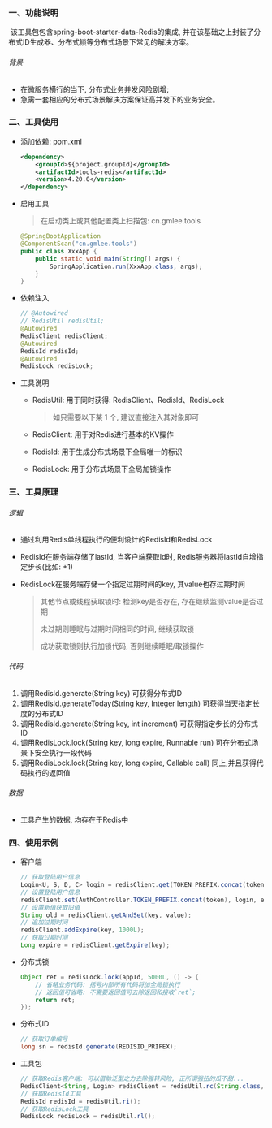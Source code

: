 ### 一、功能说明

​		该工具包包含spring-boot-starter-data-Redis的集成, 并在该基础之上封装了分布式ID生成器、分布式锁等分布式场景下常见的解决方案。

###### 背景

- 在微服务横行的当下, 分布式业务并发风险剧增; 
- 急需一套相应的分布式场景解决方案保证高并发下的业务安全。



### 二、工具使用

- 添加依赖: pom.xml

  ```xml
  <dependency>
      <groupId>${project.groupId}</groupId>
      <artifactId>tools-redis</artifactId>
      <version>4.20.0</version>
  </dependency>
  ```

- 启用工具

  > 在启动类上或其他配置类上扫描包: cn.gmlee.tools

  ```java
  @SpringBootApplication
  @ComponentScan("cn.gmlee.tools")
  public class XxxApp {
      public static void main(String[] args) {
          SpringApplication.run(XxxApp.class, args);
      }
  }
  ```


- 依赖注入

  ```java
  // @Autowired
  // RedisUtil redisUtil;
  @Autowired
  RedisClient redisClient;
  @Autowired
  RedisId redisId;
  @Autowired
  RedisLock redisLock;
  ```

- 工具说明


  - RedisUtil: 用于同时获得: RedisClient、RedisId、RedisLock

    > 如只需要以下某 1 个, 建议直接注入其对象即可

  - RedisClient: 用于对Redis进行基本的KV操作

  - RedisId: 用于生成分布式场景下全局唯一的标识

  - RedisLock: 用于分布式场景下全局加锁操作



### 三、工具原理

###### 逻辑

- 通过利用Redis单线程执行的便利设计的RedisId和RedisLock

- RedisId在服务端存储了lastId, 当客户端获取Id时, Redis服务器将lastId自增指定步长(比如: +1)

- RedisLock在服务端存储一个指定过期时间的key, 其value也存过期时间

  > 其他节点或线程获取锁时: 检测key是否存在, 存在继续监测value是否过期
  >
  > 未过期则睡眠与过期时间相同的时间, 继续获取锁
  >
  > 成功获取锁则执行加锁代码, 否则继续睡眠/取锁操作



###### 代码

1. 调用RedisId.generate(String key) 可获得分布式ID
2. 调用RedisId.generateToday(String key, Integer length) 可获得当天指定长度的分布式ID
3. 调用RedisId.generate(String key, int increment) 可获得指定步长的分布式ID
4. 调用RedisLock.lock(String key, long expire, Runnable run) 可在分布式场景下安全执行一段代码
5. 调用RedisLock.lock(String key, long expire, Callable<V> call) 同上,并且获得代码执行的返回值



###### 数据

- 工具产生的数据, 均存在于Redis中





### 四、使用示例

- 客户端

  ```java
  // 获取登陆用户信息
  Login<U, S, D, C> login = redisClient.get(TOKEN_PREFIX.concat(token));
  // 设置登陆用户信息
  redisClient.set(AuthController.TOKEN_PREFIX.concat(token), login, expireSecond);
  // 设置新值获取旧值
  String old = redisClient.getAndSet(key, value);
  // 追加过期时间
  redisClient.addExpire(key, 1000L);
  // 获取过期时间
  Long expire = redisClient.getExpire(key);
  ```
  
- 分布式锁

  ```java
  Object ret = redisLock.lock(appId, 5000L, () -> {
      // 省略业务代码: 括号内部所有代码将加全局锁执行
      // 返回值可省略: 不需要返回值可去除返回和接收`ret`;
      return ret;
  });
  ```

- 分布式ID

  ```java
  // 获取订单编号
  long sn = redisId.generate(REDISID_PRIFEX);
  ```
  
- 工具包

  ```java
  // 获取Redis客户端: 可以借助泛型之力去除强转风险, 正所谓强扭的瓜不甜...
  RedisClient<String, Login> redisClient = redisUtil.rc(String.class, Login.class);
  // 获取RedisId工具
  RedisId redisId = redisUtil.ri();
  // 获取RedisLock工具
  RedisLock redisLock = redisUtil.rl();
  ```

  
